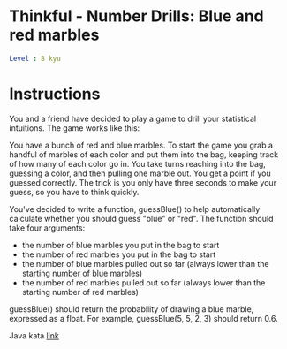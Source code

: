 # Thinkful - Number Drills: Blue and red marbles

```yaml
Level : 8 kyu
```

# Instructions
You and a friend have decided to play a game to drill your statistical intuitions. The game works like this:

You have a bunch of red and blue marbles. To start the game you grab a handful of marbles of each color and put them into the bag, keeping track of how many of each color go in. You take turns reaching into the bag, guessing a color, and then pulling one marble out. You get a point if you guessed correctly. The trick is you only have three seconds to make your guess, so you have to think quickly.

You've decided to write a function, guessBlue() to help automatically calculate whether you should guess "blue" or "red". The function should take four arguments:

- the number of blue marbles you put in the bag to start
- the number of red marbles you put in the bag to start
- the number of blue marbles pulled out so far (always lower than the starting number of blue marbles)
- the number of red marbles pulled out so far (always lower than the starting number of red marbles)

guessBlue() should return the probability of drawing a blue marble, expressed as a float. For example, guessBlue(5, 5, 2, 3) should return 0.6.

Java kata [link](https://www.codewars.com/kata/5862f663b4e9d6f12b00003b/train/java)